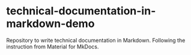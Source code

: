 # technical-documentation-in-markdown-demo
Repository to write technical documentation in Markdown. Following the instruction from Material for MkDocs.
